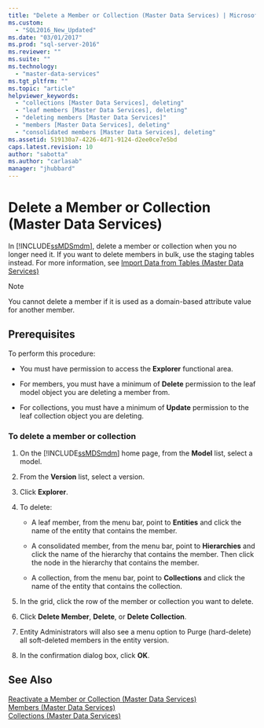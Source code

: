 ```yaml
---
title: "Delete a Member or Collection (Master Data Services) | Microsoft Docs"
ms.custom: 
  - "SQL2016_New_Updated"
ms.date: "03/01/2017"
ms.prod: "sql-server-2016"
ms.reviewer: ""
ms.suite: ""
ms.technology: 
  - "master-data-services"
ms.tgt_pltfrm: ""
ms.topic: "article"
helpviewer_keywords: 
  - "collections [Master Data Services], deleting"
  - "leaf members [Master Data Services], deleting"
  - "deleting members [Master Data Services]"
  - "members [Master Data Services], deleting"
  - "consolidated members [Master Data Services], deleting"
ms.assetid: 519130a7-4226-4d71-9124-d2ee0ce7e5bd
caps.latest.revision: 10
author: "sabotta"
ms.author: "carlasab"
manager: "jhubbard"
---
```

# Delete a Member or Collection (Master Data Services)
  In [!INCLUDE[ssMDSmdm](../includes/ssmdsmdm-md.md)], delete a member or collection when you no longer need it. If you want to delete members in bulk, use the staging tables instead. For more information, see [Import Data from Tables &#40;Master Data Services&#41;](../master-data-services/import-data-from-tables-master-data-services.md)  
  
> [!NOTE]  
>  You cannot delete a member if it is used as a domain-based attribute value for another member.  
  
## Prerequisites  
 To perform this procedure:  
  
-   You must have permission to access the **Explorer** functional area.  
  
-   For members, you must have a minimum of **Delete** permission to the leaf model object you are deleting a member from.  
  
-   For collections, you must have a minimum of **Update** permission to the leaf collection object you are deleting.  
  
### To delete a member or collection  
  
1.  On the [!INCLUDE[ssMDSmdm](../includes/ssmdsmdm-md.md)] home page, from the **Model** list, select a model.  
  
2.  From the **Version** list, select a version.  
  
3.  Click **Explorer**.  
  
4.  To delete:  
  
    -   A leaf member, from the menu bar, point to **Entities** and click the name of the entity that contains the member.  
  
    -   A consolidated member, from the menu bar, point to **Hierarchies** and click the name of the hierarchy that contains the member. Then click the node in the hierarchy that contains the member.  
  
    -   A collection, from the menu bar, point to **Collections** and click the name of the entity that contains the collection.  
  
5.  In the grid, click the row of the member or collection you want to delete.  
  
6.  Click **Delete Member**, **Delete**, or **Delete Collection**.  
  
7.  Entity Administrators will also see a menu option to Purge (hard-delete) all soft-deleted members in the entity version.  
  
8.  In the confirmation dialog box, click **OK**.  
  
## See Also  
 [Reactivate a Member or Collection &#40;Master Data Services&#41;](../master-data-services/reactivate-a-member-or-collection-master-data-services.md)   
 [Members &#40;Master Data Services&#41;](../master-data-services/members-master-data-services.md)   
 [Collections &#40;Master Data Services&#41;](../master-data-services/collections-master-data-services.md)  
  
  